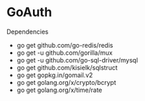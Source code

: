 # GoAuth
Dependencies
- go get github.com/go-redis/redis
- go get -u github.com/gorilla/mux
- go get -u github.com/go-sql-driver/mysql
- go get github.com/kisielk/sqlstruct
- go get gopkg.in/gomail.v2
- go get golang.org/x/crypto/bcrypt
- go get golang.org/x/time/rate
